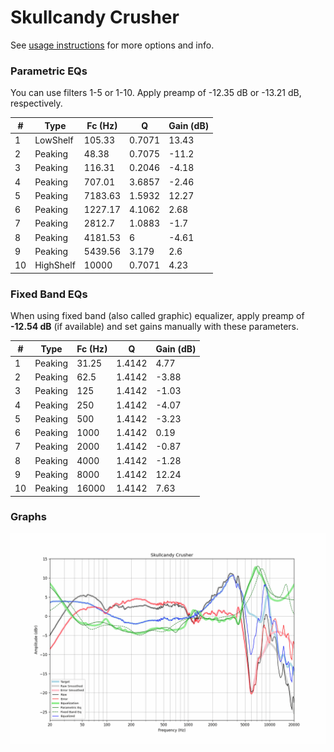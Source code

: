 # Skullcandy Crusher
See [usage instructions](https://github.com/jaakkopasanen/AutoEq#usage) for more options and info.

### Parametric EQs
You can use filters 1-5 or 1-10. Apply preamp of -12.35 dB or -13.21 dB, respectively.

|   # | Type      |   Fc (Hz) |      Q |   Gain (dB) |
|-----|-----------|-----------|--------|-------------|
|   1 | LowShelf  |    105.33 | 0.7071 |       13.43 |
|   2 | Peaking   |     48.38 | 0.7075 |      -11.2  |
|   3 | Peaking   |    116.31 | 0.2046 |       -4.18 |
|   4 | Peaking   |    707.01 | 3.6857 |       -2.46 |
|   5 | Peaking   |   7183.63 | 1.5932 |       12.27 |
|   6 | Peaking   |   1227.17 | 4.1062 |        2.68 |
|   7 | Peaking   |   2812.7  | 1.0883 |       -1.7  |
|   8 | Peaking   |   4181.53 | 6      |       -4.61 |
|   9 | Peaking   |   5439.56 | 3.179  |        2.6  |
|  10 | HighShelf |  10000    | 0.7071 |        4.23 |

### Fixed Band EQs
When using fixed band (also called graphic) equalizer, apply preamp of **-12.54 dB** (if available) and set gains manually with these parameters.

|   # | Type    |   Fc (Hz) |      Q |   Gain (dB) |
|-----|---------|-----------|--------|-------------|
|   1 | Peaking |     31.25 | 1.4142 |        4.77 |
|   2 | Peaking |     62.5  | 1.4142 |       -3.88 |
|   3 | Peaking |    125    | 1.4142 |       -1.03 |
|   4 | Peaking |    250    | 1.4142 |       -4.07 |
|   5 | Peaking |    500    | 1.4142 |       -3.23 |
|   6 | Peaking |   1000    | 1.4142 |        0.19 |
|   7 | Peaking |   2000    | 1.4142 |       -0.87 |
|   8 | Peaking |   4000    | 1.4142 |       -1.28 |
|   9 | Peaking |   8000    | 1.4142 |       12.24 |
|  10 | Peaking |  16000    | 1.4142 |        7.63 |

### Graphs
![](./Skullcandy%20Crusher.png)
